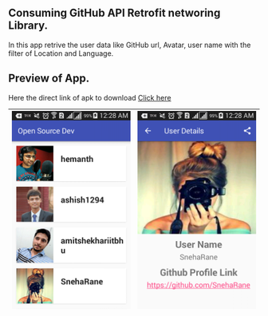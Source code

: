 ## Consuming GitHub API Retrofit networing Library.

 In this app retrive the user data like GitHub url, Avatar, user name with the filter of Location and Language. 


## Preview of App.

Here the direct link of apk to download  [Click here](https://github.com/jsroyal/OpenSourceUser/releases/download/v1.1/app-debug.apk)

| ![](img/1.png) | ![](img/2.png) |
|----------------|----------------|
